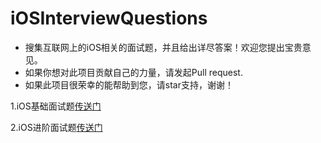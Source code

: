 # iOSInterviewQuestions
- 搜集互联网上的iOS相关的面试题，并且给出详尽答案！欢迎您提出宝贵意见。
- 如果你想对此项目贡献自己的力量，请发起Pull request.
- 如果此项目很荣幸的能帮助到您，请star支持，谢谢！


1.iOS基础面试题[传送门](https://github.com/findM/iOSInterviewQuestions/blob/master/iOS基础面试题.md)

2.iOS进阶面试题[传送门](https://github.com/findM/iOSInterviewQuestions/blob/master/iOS进阶面试题.md)


